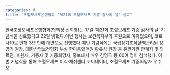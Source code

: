 ```yaml
---
categories: d
title: "조혈모세포은행협회 ‘제21회 조혈모세포 기증 감사의 날’ 성료"
---
```

한국조혈모세포은행협회(협회장 신희영)는 17일 ‘제21회 조혈모세포 기증 감사의 날’ 기념식을 성료했다고 22일 밝혔다.이번 행사는 보건복지부의 후원으로 이뤄졌으며, 코로나19로 인해 3년 만에 대면으로 진행했다.이번 기념식에는 국립장기조직혈액관리원 정영기 원장, 대한산업보건협회 부설 한마음혈액원 황유성 원장 등 유관기관 관계자 및 의료진, 후원사, 기증자 및 기증희망자, 홍보대사 배우 김명국 등 60여 명이 참석했다.																이번 기념식을 통해 조혈모세포 이식·채취센터 코디네이터, 조혈모세포 기증희망자 우수 모